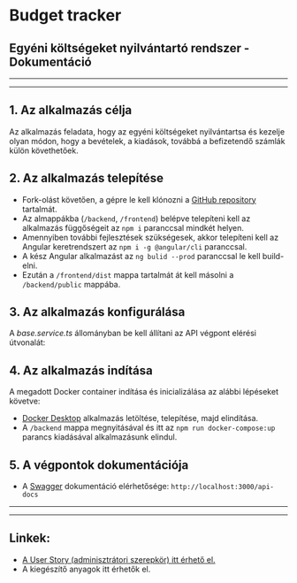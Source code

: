 # Budget tracker

## Egyéni költségeket nyilvántartó rendszer - Dokumentáció
---
---

## 1. Az alkalmazás célja

Az alkalmazás feladata, hogy az egyéni költségeket nyilvántartsa és kezelje olyan módon, hogy a bevételek, a kiadások, továbbá a befizetendő számlák külön követhetőek.

## 2. Az alkalmazás telepítése

- Fork-olást követően, a gépre le kell klónozni a [GitHub repository](https://github.com/dorczy/budget-tracker) tartalmát.
- Az almappákba (`/backend`, `/frontend`) belépve telepíteni kell az alkalmazás függőségeit az `npm i` paranccsal mindkét helyen.
- Amennyiben további fejlesztések szükségesek, akkor telepíteni kell az Angular keretrendszert az `npm i -g @angular/cli` paranccsal.
- A kész Angular alkalmazást az `ng bulid --prod` paranccsal le kell build-elni.
- Ezután a `/frontend/dist` mappa tartalmát át kell másolni a `/backend/public` mappába.

## 3. Az alkalmazás konfigurálása

A _base.service.ts_ állományban be kell állítani az API végpont elérési útvonalát:  

[comment]: <> (Kiegészítés később - pl. http://localhost:3000)

## 4. Az alkalmazás indítása

A megadott Docker container indítása és inicializálása az alábbi lépéseket követve:
- [Docker Desktop](https://www.docker.com/products/docker-desktop) alkalmazás letöltése, telepítése, majd elindítása.
- A `/backend` mappa megnyitásával és itt az `npm run docker-compose:up` parancs kiadásával alkalmazásunk elindul.


## 5. A végpontok dokumentációja

- A [Swagger](https://swagger.io/) dokumentáció elérhetősége: `http://localhost:3000/api-docs`

---
---
## Linkek:

- [A User Story (adminisztrátori szerepkör) itt érhető el.](https://github.com/dorczy/budget-tracker/blob/main/README.md)
- A kiegészítő anyagok itt érhetők el.
